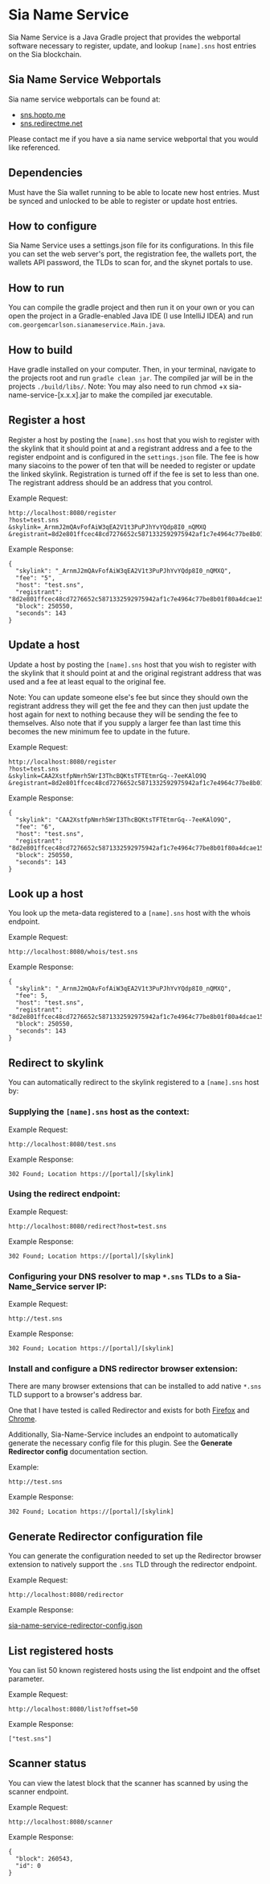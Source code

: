 # Sia Name Service

Sia Name Service is a Java Gradle project that provides the webportal software necessary to register, update, and lookup `[name].sns` host entries on the Sia blockchain.

## Sia Name Service Webportals
Sia name service webportals can be found at:
* [sns.hopto.me](http://sns.hopto.me)
* [sns.redirectme.net](http://sns.redirectme.net)

Please contact me if you have a sia name service webportal that you would like referenced.

## Dependencies

Must have the Sia wallet running to be able to locate new host entries. Must be synced and unlocked to be able to register or update host entries.

## How to configure

Sia Name Service uses a settings.json file for its configurations. In this file you can set the web server's port, the registration fee, the wallets port, the wallets API password, the TLDs to scan for, and the skynet portals to use.

##  How to run

You can compile the gradle project and then run it on your own or you can open the project in a Gradle-enabled Java IDE (I use IntelliJ IDEA) and run `com.georgemcarlson.sianameservice.Main.java`.

## How to build

Have gradle installed on your computer. Then, in your terminal, navigate to the projects root and run `gradle clean jar`. The compiled jar will be in the projects `./build/libs/`. Note: You may also need to run chmod +x sia-name-service-[x.x.x].jar to make the compiled jar executable.

## Register a host

Register a host by posting the `[name].sns` host that you wish to register with the skylink that it should point at and a registrant address and a fee to the register endpoint and is configured in the `settings.json` file. The fee is how many siacoins to the power of ten that will be needed to register or update the linked skylink. Registration is turned off if the fee is set to less than one. The registrant address should be an address that you control.

Example Request:
```
http://localhost:8080/register
?host=test.sns
&skylink=_ArnmJ2mQAvFofAiW3qEA2V1t3PuPJhYvYQdp8I0_nQMXQ
&registrant=8d2e801ffcec48cd7276652c5871332592975942af1c7e4964c77be8b01f80a4dcae15d1a308
```

Example Response:
```
{
  "skylink": "_ArnmJ2mQAvFofAiW3qEA2V1t3PuPJhYvYQdp8I0_nQMXQ",
  "fee": "5",
  "host": "test.sns",
  "registrant": "8d2e801ffcec48cd7276652c5871332592975942af1c7e4964c77be8b01f80a4dcae15d1a308",
  "block": 250550,
  "seconds": 143
}
```

## Update a host

Update a host by posting the `[name].sns` host that you wish to register with the skylink that it should point at and the original registrant address that was used and a fee at least equal to the original fee.

Note: You can update someone else's fee but since they should own the registrant address they will get the fee and they can then just update the host again for next to nothing because they will be sending the fee to themselves. Also note that if you supply a larger fee than last time this becomes the new minimum fee to update in the future.

Example Request:

```
http://localhost:8080/register
?host=test.sns
&skylink=CAA2XstfpNmrh5WrI3ThcBQKtsTFTEtmrGq--7eeKAlO9Q
&registrant=8d2e801ffcec48cd7276652c5871332592975942af1c7e4964c77be8b01f80a4dcae15d1a308
```

Example Response:
```
{
  "skylink": "CAA2XstfpNmrh5WrI3ThcBQKtsTFTEtmrGq--7eeKAlO9Q",
  "fee": "6",
  "host": "test.sns",
  "registrant": "8d2e801ffcec48cd7276652c5871332592975942af1c7e4964c77be8b01f80a4dcae15d1a308",
  "block": 250550,
  "seconds": 143
}
```

## Look up a host

You look up the meta-data registered to a `[name].sns` host with the whois endpoint.

Example Request:
```
http://localhost:8080/whois/test.sns
```

Example Response:
```
{
  "skylink": "_ArnmJ2mQAvFofAiW3qEA2V1t3PuPJhYvYQdp8I0_nQMXQ",
  "fee": 5,
  "host": "test.sns",
  "registrant": "8d2e801ffcec48cd7276652c5871332592975942af1c7e4964c77be8b01f80a4dcae15d1a308",
  "block": 250550,
  "seconds": 143
}
```

## Redirect to skylink

You can automatically redirect to the skylink registered to a `[name].sns` host by:

### Supplying the `[name].sns` host as the context:
Example Request:
```
http://localhost:8080/test.sns
```

Example Response:
```
302 Found; Location https://[portal]/[skylink]
```

### Using the redirect endpoint:
Example Request:
```
http://localhost:8080/redirect?host=test.sns
```

Example Response:
```
302 Found; Location https://[portal]/[skylink]
```

### Configuring your DNS resolver to map `*.sns` TLDs to a Sia-Name_Service server IP:
Example Request:
```
http://test.sns
```

Example Response:
```
302 Found; Location https://[portal]/[skylink]
```

### Install and configure a DNS redirector browser extension:
There are many browser extensions that can be installed to add native `*.sns` TLD support to a browser's address bar.

One that I have tested is called Redirector and exists for both [Firefox](https://addons.mozilla.org/en-US/firefox/addon/redirector/)  and [Chrome](https://chrome.google.com/webstore/detail/redirector/ocgpenflpmgnfapjedencafcfakcekcd).

Additionally, Sia-Name-Service includes an endpoint to automatically generate the necessary config file for this plugin. See the **Generate Redirector config** documentation section.

Example:
```
http://test.sns
```

Example Response:
```
302 Found; Location https://[portal]/[skylink]
```

## Generate Redirector configuration file

You can generate the configuration needed to set up the Redirector browser extension to natively support the `.sns` TLD through the redirector endpoint.

Example Request:
```
http://localhost:8080/redirector
```

Example Response:

[sia-name-service-redirector-config.json](/sia-name-service-redirector-config.json)

## List registered hosts

You can list 50 known registered hosts using the list endpoint and the offset parameter.

Example Request:
```
http://localhost:8080/list?offset=50
```

Example Response:
```
["test.sns"]
```

## Scanner status

You can view the latest block that the scanner has scanned by using the scanner endpoint.

Example Request:
```
http://localhost:8080/scanner
```

Example Response:
```
{
  "block": 260543,
  "id": 0
}
```
